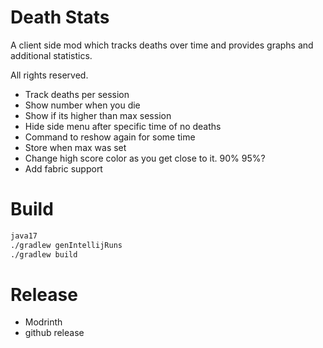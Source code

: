 # Death Stats

 A client side mod which tracks deaths over time and provides graphs and additional statistics.

 All rights reserved.

 * Track deaths per session
 * Show number when you die
 * Show if its higher than max session 
 * Hide side menu after specific time of no deaths
 * Command to reshow again for some time
 * Store when max was set
 * Change high score color as you get close to it.  90% 95%?
 * Add fabric support

# Build

```bash
java17
./gradlew genIntellijRuns
./gradlew build
```

# Release 
 * Modrinth
 * github release
 
 
